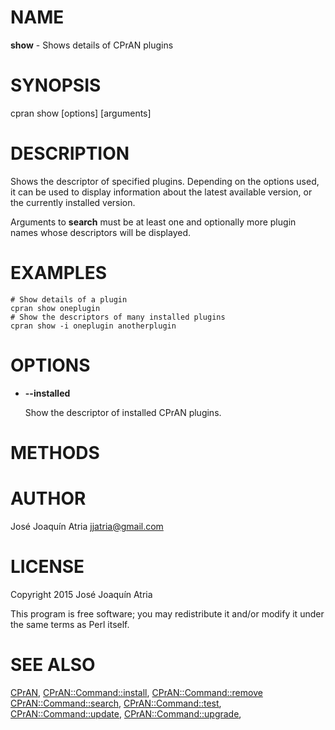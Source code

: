 # NAME

**show** - Shows details of CPrAN plugins

# SYNOPSIS

cpran show \[options\] \[arguments\]

# DESCRIPTION

Shows the descriptor of specified plugins. Depending on the options used, it can
be used to display information about the latest available version, or the
currently installed version.

Arguments to **search** must be at least one and optionally more plugin names
whose descriptors will be displayed.

# EXAMPLES

    # Show details of a plugin
    cpran show oneplugin
    # Show the descriptors of many installed plugins
    cpran show -i oneplugin anotherplugin

# OPTIONS

- **--installed**

    Show the descriptor of installed CPrAN plugins.

# METHODS

# AUTHOR

José Joaquín Atria <jjatria@gmail.com>

# LICENSE

Copyright 2015 José Joaquín Atria

This program is free software; you may redistribute it and/or modify it under
the same terms as Perl itself.

# SEE ALSO

[CPrAN](cpran),
[CPrAN::Command::install](install),
[CPrAN::Command::remove](remove)
[CPrAN::Command::search](search),
[CPrAN::Command::test](test),
[CPrAN::Command::update](update),
[CPrAN::Command::upgrade](upgrade),
